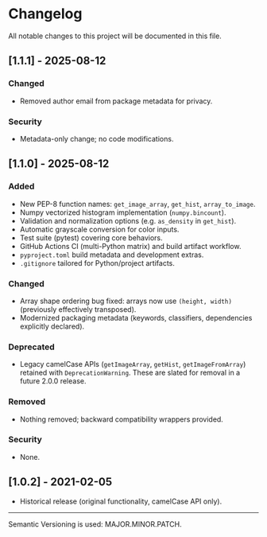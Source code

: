 # Changelog

All notable changes to this project will be documented in this file.

## [1.1.1] - 2025-08-12

### Changed
- Removed author email from package metadata for privacy.

### Security
- Metadata-only change; no code modifications.

## [1.1.0] - 2025-08-12

### Added

- New PEP-8 function names: `get_image_array`, `get_hist`, `array_to_image`.
- Numpy vectorized histogram implementation (`numpy.bincount`).
- Validation and normalization options (e.g. `as_density` in `get_hist`).
- Automatic grayscale conversion for color inputs.
- Test suite (pytest) covering core behaviors.
- GitHub Actions CI (multi-Python matrix) and build artifact workflow.
- `pyproject.toml` build metadata and development extras.
- `.gitignore` tailored for Python/project artifacts.

### Changed

- Array shape ordering bug fixed: arrays now use `(height, width)` (previously effectively transposed).
- Modernized packaging metadata (keywords, classifiers, dependencies explicitly declared).

### Deprecated

- Legacy camelCase APIs (`getImageArray`, `getHist`, `getImageFromArray`) retained with `DeprecationWarning`. These are slated for removal in a future 2.0.0 release.

### Removed

- Nothing removed; backward compatibility wrappers provided.

### Security

- None.

## [1.0.2] - 2021-02-05

- Historical release (original functionality, camelCase API only).

---

Semantic Versioning is used: MAJOR.MINOR.PATCH.
